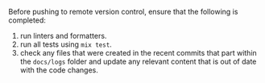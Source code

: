 Before pushing to remote version control, ensure that the following is completed:

1. run linters and formatters.
2. run all tests using `mix test`.
3. check any files that were created in the recent commits that part within the `docs/logs` folder and update any relevant content that is out of date with the code changes.

